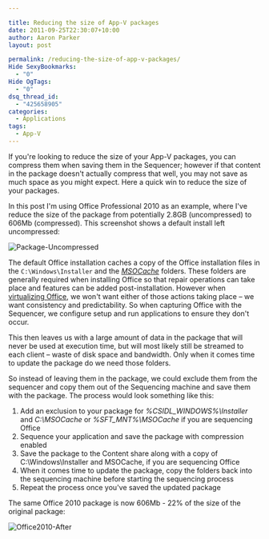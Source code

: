 ```yaml
---

title: Reducing the size of App-V packages
date: 2011-09-25T22:30:07+10:00
author: Aaron Parker
layout: post

permalink: /reducing-the-size-of-app-v-packages/
Hide SexyBookmarks:
  - "0"
Hide OgTags:
  - "0"
dsq_thread_id:
  - "425658905"
categories:
  - Applications
tags:
  - App-V
---
```

If you're looking to reduce the size of your App-V packages, you can compress them when saving them in the Sequencer; however if that content in the package doesn't actually compress that well, you may not save as much space as you might expect. Here a quick win to reduce the size of your packages.

In this post I'm using Office Professional 2010 as an example, where I've reduce the size of the package from potentially 2.8GB (uncompressed) to 606Mb (compressed). This screenshot shows a default install left uncompressed:

![Package-Uncompressed]({{site.baseurl}}/media/2011/09/Package-Uncompressed.png)

The default Office installation caches a copy of the Office installation files in the `C:\Windows\Installer` and the _[MSOCache](http://support.microsoft.com/kb/825933)_ folders. These folders are generally required when installing Office so that repair operations can take place and features can be added post-installation. However when [virtualizing Office](http://support.microsoft.com/kb/983462), we won't want either of those actions taking place – we want consistency and predictability. So when capturing Office with the Sequencer, we configure setup and run applications to ensure they don't occur.

This then leaves us with a large amount of data in the package that will never be used at execution time, but will most likely still be streamed to each client – waste of disk space and bandwidth. Only when it comes time to update the package do we need those folders.

So instead of leaving them in the package, we could exclude them from the sequencer and copy them out of the Sequencing machine and save them with the package. The process would look something like this:

  1. Add an exclusion to your package for _%CSIDL_WINDOWS%\Installer_ and _C:\MSOCache_ or _%SFT_MNT%\MSOCache_ if you are sequencing Office
  2. Sequence your application and save the package with compression enabled
  3. Save the package to the Content share along with a copy of C:\Windows\Installer and MSOCache, if you are sequencing Office
  4. When it comes time to update the package, copy the folders back into the sequencing machine before starting the sequencing process
  5. Repeat the process once you've saved the updated package

The same Office 2010 package is now 606Mb - 22% of the size of the original package:

![Office2010-After]({{site.baseurl}}/media/2011/09/Office2010-After.png)
